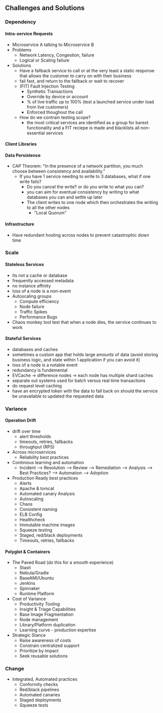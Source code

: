 
## Challenges and Solutions

### Dependency

#### Intra-service Requests

- Microservice A talking to Microservice B
- Problems
  - Network Latency, Congestion, failure
  - Logical or Scaling failure
- Solutions
  - Have a fallback service to call or at the very least a static response that allows the customer to carry on with their business
  - fail fast, and return to the fallback or wait to recover
  - (FIT) Fault Injection Testing
    - Synthetic Transactions
    - Override by device or account
    - % of live traffic up to 100% (test a launched service under load from live customers)
    - Enforced thoughout the call
  - How do we contrain testing scope?
    - the most critical services are identified as a group for barest functionality and a FIT reciepe is made and blacklists all non-essential services

#### Client Libraries

#### Data Persistence

- CAP Theorem: "In the presence of a network partition, you much choose between consistency and availability."
  - If you have 1 service needing to write to 3 databases, what if one write fails?
    - Do you cancel the write? or do you write to what you can?
    - you can aim for eventual consistency by writing to what databases you can and settle up later
    - The client writes to one node which then orchestrates the writing to all the other nodes
      - "Local Quorum"

#### Infrastructure

- Have redundant hosting across nodes to prevent catastrophic down time

### Scale

#### Stateless Services

- Its not a cache or database
- frequently accessed metadata
- no instance affinity
- loss of a node is a non-event
- Autoscaling groups
  - Compute efficiency
  - Node failure
  - Traffic Spikes
  - Performance Bugs
- Chaos monkey tool test that when a node dies, the service continues to work

#### Stateful Services

- databases and caches
- sometimes a custom app that holds large amounts of data (avoid storing business logic, and state within 1 application if you can avoid it)
- loss of a node is a notable event
- redundancy is fundemental
- EVCache -> difference nodes -> each node has multiple shard caches
- separate out systems used for batch versus real time transactions
- do request level caching
- have an encrypted token with the data to fall back on should the service be unavailable to updated the requested data

### Variance

#### Operation Drift

- drift over time
  - alert thresholds
  - timeouts, retries, fallbacks
  - throughput (RPS)
- Across microservices
  - Reliability best practices
- Continious learning and automation
  - Incident --> Resolution --> Review --> Remediation --> Analysis --> Best Practices? --> Automation --> Adoption
- Production Ready best practices
  - Alerts
  - Apache & tomcat
  - Automated canary Analysis
  - Autoscaling
  - Chaos
  - Consistent naming
  - ELB Config
  - Healthcheck
  - Immutable machine images
  - Squeeze testing
  - Staged, red/black deployments
  - Timeouts, retries, fallbacks

#### Polyglot & Containers

- The Paved Road (do this for a smooth experience)
  - Stash
  - Nebula/Gradle
  - BaseAMI/Ubuntu
  - Jenkins
  - Spinnaker
  - Runtime Platform
- Cost of Variance
  - Productivity Tooling
  - Insight & Triage Capabilities
  - Base Image Fragmentation
  - Node management
  - Library/Platform duplication
  - Learning curve - production expertise
- Strategic Stance
  - Raise awareness of costs
  - Constrain centralized support
  - Prioritize by impact
  - Seek reusable solutions

### Change

- Integrated, Automated practices
  - Conformity checks
  - Red/black pipelines
  - Automated canaries
  - Staged deployments
  - Squeeze tests
